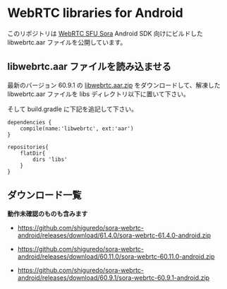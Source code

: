 # WebRTC libraries for Android

このリポジトリは [WebRTC SFU Sora](https://sora.shiguredo.jp) Android SDK 向けにビルドした libwebrtc.aar ファイルを公開しています。

## libwebrtc.aar ファイルを読み込ませる

最新のバージョン 60.9.1 の [libwebrtc.aar.zip](https://github.com/shiguredo/sora-webrtc-android/releases/download/60.9.1/libwebrtc.aar.zip) をダウンロードして、解凍した libwebrtc.aar ファイルを libs ディレクトリ以下に置いて下さい。

そして build.gradle に下記を追記して下さい。

```
dependencies {
    compile(name:'libwebrtc', ext:'aar')
}

repositories{
    flatDir{
        dirs 'libs'
    }
}
```

## ダウンロード一覧

**動作未確認のものも含みます**

- https://github.com/shiguredo/sora-webrtc-android/releases/download/61.4.0/sora-webrtc-61.4.0-android.zip

- https://github.com/shiguredo/sora-webrtc-android/releases/download/60.11.0/sora-webrtc-60.11.0-android.zip

- https://github.com/shiguredo/sora-webrtc-android/releases/download/60.9.1/sora-webrtc-60.9.1-android.zip
